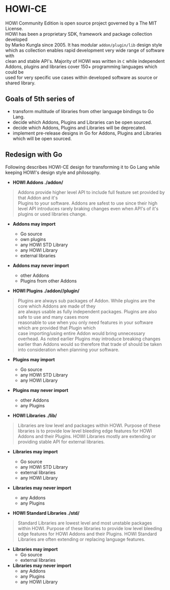 # HOWI-CE

HOWI Community Edition is open source project governed by a The MIT License.  
HOWI has been a proprietary SDK, framework and package collection developed  
by Marko Kungla since 2005. It has modular `addon/plugin/lib` design style  
which as collection enables rapid development very wide range of software with  
clean and stable API's. Majority of HOWI was written in `C` while independent  
Addons, plugins and libraries cover 150+ programming languages which could be  
used for very specific use cases within developed software as source or shared library.  

## Goals of 5th series of

- transform multitude of libraries from other language bindings to Go Lang.
- decide which Addons, Plugins and Libraries can be open sourced.
- decide which Addons, Plugins and Libraries will be deprecated.
- implement pre-release designs in Go for Addons, Plugins and Libraries which will be open sourced.

## Redesign with Go
Following describes HOWI-CE design for transforming it to Go Lang while keeping
HOWI's design style and philosophy.

- **HOWI Addons ./addon/<addon-name>**  
> Addons provide higher level API to include full feature set provided by that Addon and it's  
> Plugins to your software. Addons are safest to use since their high level API introduces rarely
> braking changes even when API's of it's plugins or used libraries change.

  - **Addons may import**
    - Go source
    - own plugins
    - any HOWI STD Library
    - any HOWI Library
    - external libraries
  - **Addons may never import**  
    - other Addons
    - Plugins from other Addons

- **HOWI Plugins ./addon/<addon-name>/plugin/<plugin-name>**  
> Plugins are always sub packages of Addon. While plugins are the core which Addons are made of they  
> are always usable as fully independent packages. Plugins are also safe to use and many cases more  
> reasonable to use when you only need features in your software which are provided that Plugin which  
> case importing/using entire Addon would bring unnecessary overhead. As noted earlier Plugins may
> introduce breaking changes earlier than Addons would so therefore that trade of should be taken  
> into consideration when planning your software.   

  - **Plugins may import**
    - Go source
    - any HOWI STD Library
    - any HOWI Library
  - **Plugins may never import**
    - other Addons
    - any Plugins

- **HOWI Libraries ./lib/<library-name>**  
> Libraries are low level and packages within HOWI. Purpose of these libraries is
> to provide low level bleeding edge features for HOWI Addons and their Plugins.
> HOWI Libraries mostly are extending or providing stable API for external libraries.

  - **Libraries may import**
    - Go source
    - any HOWI STD Library
    - external libraries
    - any HOWI Library
  - **Libraries may never import**
    - any Addons
    - any Plugins

- **HOWI Standard Libraries ./std/<library-name>**  
> Standard Libraries are lowest level and most unstable packages within HOWI. Purpose of these
> libraries to provide low level bleeding edge features for HOWI Addons and their Plugins.
> HOWI Standard Libraries are often extending or replacing language features.

  - **Libraries may import**
    - Go source
    - external libraries
  - **Libraries may never import**
    - any Addons
    - any Plugins
    - any HOWI Library
